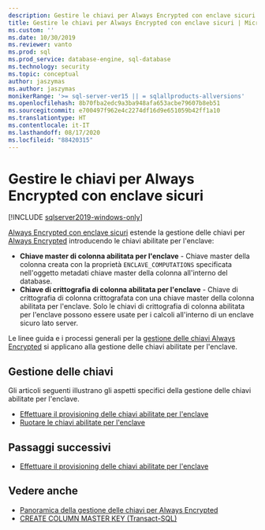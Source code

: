 ```yaml
---
description: Gestire le chiavi per Always Encrypted con enclave sicuri
title: Gestire le chiavi per Always Encrypted con enclave sicuri | Microsoft Docs
ms.custom: ''
ms.date: 10/30/2019
ms.reviewer: vanto
ms.prod: sql
ms.prod_service: database-engine, sql-database
ms.technology: security
ms.topic: conceptual
author: jaszymas
ms.author: jaszymas
monikerRange: '>= sql-server-ver15 || = sqlallproducts-allversions'
ms.openlocfilehash: 8b70fba2edc9a3ba948afa653acbe79607b8eb51
ms.sourcegitcommit: e700497f962e4c2274df16d9e651059b42ff1a10
ms.translationtype: HT
ms.contentlocale: it-IT
ms.lasthandoff: 08/17/2020
ms.locfileid: "88420315"
---
```

# <a name="manage-keys-for-always-encrypted-with-secure-enclaves"></a>Gestire le chiavi per Always Encrypted con enclave sicuri
[!INCLUDE [sqlserver2019-windows-only](../../../includes/applies-to-version/sqlserver2019-windows-only.md)]

[Always Encrypted con enclave sicuri](always-encrypted-enclaves.md) estende la gestione delle chiavi per [Always Encrypted](always-encrypted-database-engine.md) introducendo le chiavi abilitate per l'enclave: 

- **Chiave master di colonna abilitata per l'enclave** - Chiave master della colonna creata con la proprietà `ENCLAVE_COMPUTATIONS` specificata nell'oggetto metadati chiave master della colonna all'interno del database. 
- **Chiave di crittografia di colonna abilitata per l'enclave** - Chiave di crittografia di colonna crittografata con una chiave master della colonna abilitata per l'enclave. Solo le chiavi di crittografia di colonna abilitata per l'enclave possono essere usate per i calcoli all'interno di un enclave sicuro lato server. 

Le linee guida e i processi generali per la [gestione delle chiavi Always Encrypted](overview-of-key-management-for-always-encrypted.md) si applicano alla gestione delle chiavi abilitate per l'enclave. 

## <a name="managing-keys"></a>Gestione delle chiavi

Gli articoli seguenti illustrano gli aspetti specifici della gestione delle chiavi abilitate per l'enclave.

- [Effettuare il provisioning delle chiavi abilitate per l'enclave](always-encrypted-enclaves-provision-keys.md)
- [Ruotare le chiavi abilitate per l'enclave](always-encrypted-enclaves-rotate-keys.md)

## <a name="next-steps"></a>Passaggi successivi
- [Effettuare il provisioning delle chiavi abilitate per l'enclave](always-encrypted-enclaves-provision-keys.md)

## <a name="see-also"></a>Vedere anche  
- [Panoramica della gestione delle chiavi per Always Encrypted](overview-of-key-management-for-always-encrypted.md)
- [CREATE COLUMN MASTER KEY (Transact-SQL)](../../../t-sql/statements/create-column-master-key-transact-sql.md)
